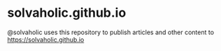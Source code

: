 <!---
Constructed from https://opensource.guide/starting-a-project/#writing-a-readme
and https://gist.github.com/PurpleBooth/109311bb0361f32d87a2
-->

<!---
# Questions to answer
- What does this project do?
- Why is this project useful?
- How do I get started?
- Where can I get more help, if I need it?
- How do you handle contributions?
- What are the goals of the project?
- Do you want to accept contributions?
- Is the project ready for production?
-->

# solvaholic.github.io

@solvaholic uses this repository to publish articles and other content to https://solvaholic.github.io

<!---
## Getting Started

These instructions will get you a copy of the project up and running on your local machine for development and testing purposes. See deployment for notes on how to deploy the project on a live system.

### Prerequisites

What things you need to install the software and how to install them

```
Give examples
```

### Installing

A step by step series of examples that tell you have to get a development env running

Say what the step will be

```
Give the example
```

And repeat

```
until finished
```

End with an example of getting some data out of the system or using it for a little demo

## Running the tests

Explain how to run the automated tests for this system

### Break down into end to end tests

Explain what these tests test and why

```
Give an example
```

### And coding style tests

Explain what these tests test and why

```
Give an example
```

## Deployment

Add additional notes about how to deploy this on a live system
-->


<!---
## Built With

* [Dropwizard](http://www.dropwizard.io/1.0.2/docs/) - The web framework used
* [Maven](https://maven.apache.org/) - Dependency Management
* [ROME](https://rometools.github.io/rome/) - Used to generate RSS Feeds
-->


<!---
## Contributing

Please read [CONTRIBUTING.md](.github/CONTRIBUTING.md) for details on the process for submitting issues and pull requests to us.

Please read [CODE_OF_CONDUCT.md](CODE_OF_CONDUCT.md) to learn about how we're expected to treat each other while working on this project.
-->


<!---
## Versioning

We use [SemVer](http://semver.org/) for versioning. For the versions available, see the [tags on this repository](https://github.com/your/project/tags).

## Authors

* **Billie Thompson** - *Initial work* - [PurpleBooth](https://github.com/PurpleBooth)

See also the list of [contributors](https://github.com/your/project/contributors) who participated in this project.
-->


<!---
## Getting Help

Say something about how to get help using this project

## License

This project is licensed under the MIT License - see the [LICENSE](LICENSE) file for details

## Acknowledgments

* Hat tip to anyone who's code was used
* Inspiration
* etc
-->
